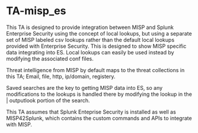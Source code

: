# TA-misp_es
This TA is designed to provide integration between MISP and Splunk Enterprise Security using the concept of local lookups, but using a separate set of MISP labeled csv lookups rather than the default local lookups provided with Enterprise Security. This is designed to show MISP specific data integrating into ES. Local lookups can easily be used instead by modifying the associated conf files.

Threat intelligence from MISP by default maps to the threat collections in this TA; Email, file, http, ip/domain, registery.

Saved searches are the key to getting MISP data into ES, so any modifications to the lookups is handled there by modifying the lookup in the | outputlook portion of the search.

This TA assumes that Splunk Enteprise Security is installed as well as MISP42Splunk, which contains the custom commands and APIs to integrate with MISP.
